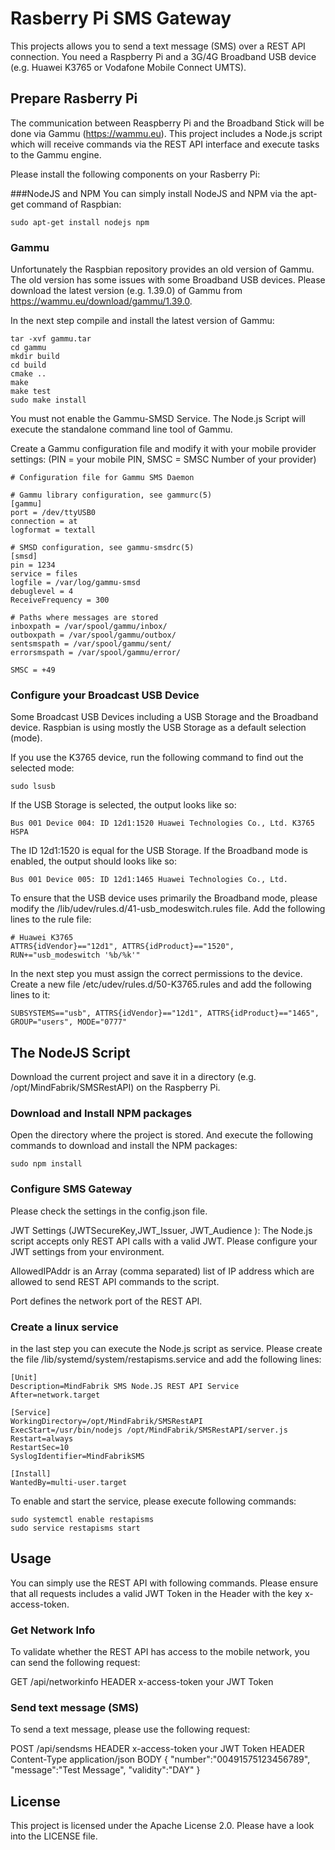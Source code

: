 # Rasberry Pi SMS Gateway
This projects allows you to send a text message (SMS) over a REST API
connection. You need a Raspberry Pi and a 3G/4G Broadband USB device
(e.g. Huawei K3765 or Vodafone Mobile Connect UMTS).

## Prepare Rasberry Pi
The communication between Reaspberry Pi and the Broadband Stick will be
done via Gammu (https://wammu.eu). This project includes a Node.js
script which will receive commands via the REST API interface and execute
tasks to the Gammu engine.

Please install the following components on your Rasberry Pi:

###NodeJS and NPM
You can simply install NodeJS and NPM via the apt-get command of Raspbian:

```
sudo apt-get install nodejs npm
```

### Gammu
Unfortunately the Raspbian repository provides an old version of Gammu. The old 
version has some issues with some Broadband USB devices. Please download the
latest version (e.g. 1.39.0) of Gammu from https://wammu.eu/download/gammu/1.39.0.

In the next step compile and install the latest version of Gammu:
```
tar -xvf gammu.tar
cd gammu
mkdir build
cd build
cmake ..
make
make test
sudo make install
```

You must not enable the Gammu-SMSD Service. The Node.js Script will execute the 
standalone command line tool of Gammu.

Create a Gammu configuration file and modify it with your mobile provider settings:
(PIN = your mobile PIN, SMSC = SMSC Number of your provider)

```
# Configuration file for Gammu SMS Daemon
 
# Gammu library configuration, see gammurc(5)
[gammu]
port = /dev/ttyUSB0
connection = at
logformat = textall
 
# SMSD configuration, see gammu-smsdrc(5)
[smsd]
pin = 1234
service = files
logfile = /var/log/gammu-smsd
debuglevel = 4
ReceiveFrequency = 300
 
# Paths where messages are stored
inboxpath = /var/spool/gammu/inbox/
outboxpath = /var/spool/gammu/outbox/
sentsmspath = /var/spool/gammu/sent/
errorsmspath = /var/spool/gammu/error/
 
SMSC = +49
```

### Configure your Broadcast USB Device
Some Broadcast USB Devices including a USB Storage and the Broadband device. Raspbian 
is using mostly the USB Storage as a default selection (mode).

If you use the K3765 device, run the following command to find out the
selected mode:

```
sudo lsusb
```

If the USB Storage is selected, the output looks like so:
```
Bus 001 Device 004: ID 12d1:1520 Huawei Technologies Co., Ltd. K3765 HSPA
```
The ID 12d1:1520 is equal for the USB Storage. If the Broadband mode is enabled,
the output should looks like so:
```
Bus 001 Device 005: ID 12d1:1465 Huawei Technologies Co., Ltd.
```

To ensure that the USB device uses primarily the Broadband mode, please 
modify the /lib/udev/rules.d/41-usb_modeswitch.rules file. Add the following
lines to the rule file:

```
# Huawei K3765
ATTRS{idVendor}=="12d1", ATTRS{idProduct}=="1520", RUN+="usb_modeswitch '%b/%k'"
```

In the next step you must assign the correct permissions to the device. Create 
a new file /etc/udev/rules.d/50-K3765.rules and add the following lines to it:
```
SUBSYSTEMS=="usb", ATTRS{idVendor}=="12d1", ATTRS{idProduct}=="1465", GROUP="users", MODE="0777"
```

## The NodeJS Script
Download the current project and save it in a directory (e.g. /opt/MindFabrik/SMSRestAPI)
on the Raspberry Pi.

### Download and Install NPM packages
Open the directory where the project is stored. And execute the following commands
to download and install the NPM packages:

```
sudo npm install
```

### Configure SMS Gateway
Please check the settings in the config.json file. 

JWT Settings (JWTSecureKey,JWT_Issuer, JWT_Audience ): 
The Node.js script accepts only REST API calls with a valid JWT. Please configure your
JWT settings from your environment.

AllowedIPAddr is an Array (comma separated) list of IP address which are allowed to
send REST API commands to the script.

Port defines the network port of the REST API.

### Create a linux service
in the last step you can execute the Node.js script as service. Please create 
the file /lib/systemd/system/restapisms.service and add the following lines:

```
[Unit]
Description=MindFabrik SMS Node.JS REST API Service
After=network.target
 
[Service]
WorkingDirectory=/opt/MindFabrik/SMSRestAPI
ExecStart=/usr/bin/nodejs /opt/MindFabrik/SMSRestAPI/server.js
Restart=always
RestartSec=10
SyslogIdentifier=MindFabrikSMS
 
[Install]
WantedBy=multi-user.target
```

To enable and start the service, please execute following commands:

```
sudo systemctl enable restapisms
sudo service restapisms start
```

## Usage
You can simply use the REST API with following commands. Please ensure that 
all requests includes a valid JWT Token in the Header with the key x-access-token.

### Get Network Info
To validate whether the REST API has access to the mobile network, you can send
the following request:

GET <IP>/api/networkinfo
HEADER x-access-token	your JWT Token

### Send text message (SMS)
To send a text message, please use the following request:

POST <IP>/api/sendsms
HEADER x-access-token	your JWT Token
HEADER Content-Type	application/json
BODY
{
"number":"00491575123456789",
"message":"Test Message",
"validity":"DAY"
}


## License
This project is licensed under the Apache License 2.0. Please have a look into the LICENSE file.




